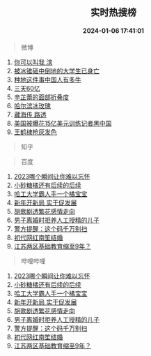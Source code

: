 <div align="center"><h2>实时热搜榜</h2><h4>2024-01-06 17:41:01</h4></div>

> 微博  

1. [你可以叫我 滨](https://s.weibo.com/weibo?q=%E4%BD%A0%E5%8F%AF%E4%BB%A5%E5%8F%AB%E6%88%91%20%E6%BB%A8&t=31&band_rank=1&Refer=top)<br />
2. [被冰锥砸中倒地的大学生已身亡](https://s.weibo.com/weibo?q=%23%E8%A2%AB%E5%86%B0%E9%94%A5%E7%A0%B8%E4%B8%AD%E5%80%92%E5%9C%B0%E7%9A%84%E5%A4%A7%E5%AD%A6%E7%94%9F%E5%B7%B2%E8%BA%AB%E4%BA%A1%23&t=31&band_rank=2&Refer=top)<br />
3. [种地这件事中国人有多牛](https://s.weibo.com/weibo?q=%23%E7%A7%8D%E5%9C%B0%E8%BF%99%E4%BB%B6%E4%BA%8B%E4%B8%AD%E5%9B%BD%E4%BA%BA%E6%9C%89%E5%A4%9A%E7%89%9B%23&t=31&band_rank=3&Refer=top)<br />
4. [三天60亿](https://s.weibo.com/weibo?q=%E4%B8%89%E5%A4%A960%E4%BA%BF&t=31&band_rank=4&Refer=top)<br />
5. [辛芷蕾的面部折叠度](https://s.weibo.com/weibo?q=%23%E8%BE%9B%E8%8A%B7%E8%95%BE%E7%9A%84%E9%9D%A2%E9%83%A8%E6%8A%98%E5%8F%A0%E5%BA%A6%23&t=31&band_rank=5&Refer=top)<br />
6. [哈尔滨冰玫瑰](https://s.weibo.com/weibo?q=%E5%93%88%E5%B0%94%E6%BB%A8%E5%86%B0%E7%8E%AB%E7%91%B0&t=31&band_rank=6&Refer=top)<br />
7. [藏海传 路透](https://s.weibo.com/weibo?q=%E8%97%8F%E6%B5%B7%E4%BC%A0%20%E8%B7%AF%E9%80%8F&t=31&band_rank=7&Refer=top)<br />
8. [美国被曝花15亿美元训练记者黑中国](https://s.weibo.com/weibo?q=%23%E7%BE%8E%E5%9B%BD%E8%A2%AB%E6%9B%9D%E8%8A%B115%E4%BA%BF%E7%BE%8E%E5%85%83%E8%AE%AD%E7%BB%83%E8%AE%B0%E8%80%85%E9%BB%91%E4%B8%AD%E5%9B%BD%23&t=31&band_rank=8&Refer=top)<br />
9. [王鹤棣枪灰发色](https://s.weibo.com/weibo?q=%23%E7%8E%8B%E9%B9%A4%E6%A3%A3%E6%9E%AA%E7%81%B0%E5%8F%91%E8%89%B2%23&t=31&band_rank=9&Refer=top)<br />

> 知乎  


> 百度  

1. [2023哪个瞬间让你难以忘怀](https://www.baidu.com/s?wd=2023%E5%93%AA%E4%B8%AA%E7%9E%AC%E9%97%B4%E8%AE%A9%E4%BD%A0%E9%9A%BE%E4%BB%A5%E5%BF%98%E6%80%80&sa=fyb_news&rsv_dl=fyb_news)<br />
2. [小砂糖橘还有后续的后续](https://www.baidu.com/s?wd=%E5%B0%8F%E7%A0%82%E7%B3%96%E6%A9%98%E8%BF%98%E6%9C%89%E5%90%8E%E7%BB%AD%E7%9A%84%E5%90%8E%E7%BB%AD&sa=fyb_news&rsv_dl=fyb_news)<br />
3. [哈工大学霸人手一个橘宝宝](https://www.baidu.com/s?wd=%E5%93%88%E5%B7%A5%E5%A4%A7%E5%AD%A6%E9%9C%B8%E4%BA%BA%E6%89%8B%E4%B8%80%E4%B8%AA%E6%A9%98%E5%AE%9D%E5%AE%9D&sa=fyb_news&rsv_dl=fyb_news)<br />
4. [新年开新局 实干促发展](https://www.baidu.com/s?wd=%E6%96%B0%E5%B9%B4%E5%BC%80%E6%96%B0%E5%B1%80+%E5%AE%9E%E5%B9%B2%E4%BF%83%E5%8F%91%E5%B1%95&sa=fyb_news&rsv_dl=fyb_news)<br />
5. [胡歌剧透繁花感情走向](https://www.baidu.com/s?wd=%E8%83%A1%E6%AD%8C%E5%89%A7%E9%80%8F%E7%B9%81%E8%8A%B1%E6%84%9F%E6%83%85%E8%B5%B0%E5%90%91&sa=fyb_news&rsv_dl=fyb_news)<br />
6. [男子离婚时拒养人工授精的儿子](https://www.baidu.com/s?wd=%E7%94%B7%E5%AD%90%E7%A6%BB%E5%A9%9A%E6%97%B6%E6%8B%92%E5%85%BB%E4%BA%BA%E5%B7%A5%E6%8E%88%E7%B2%BE%E7%9A%84%E5%84%BF%E5%AD%90&sa=fyb_news&rsv_dl=fyb_news)<br />
7. [警方提醒：这个码千万别扫](https://www.baidu.com/s?wd=%E8%AD%A6%E6%96%B9%E6%8F%90%E9%86%92%EF%BC%9A%E8%BF%99%E4%B8%AA%E7%A0%81%E5%8D%83%E4%B8%87%E5%88%AB%E6%89%AB&sa=fyb_news&rsv_dl=fyb_news)<br />
8. [初代网红南笙结婚](https://www.baidu.com/s?wd=%E5%88%9D%E4%BB%A3%E7%BD%91%E7%BA%A2%E5%8D%97%E7%AC%99%E7%BB%93%E5%A9%9A&sa=fyb_news&rsv_dl=fyb_news)<br />
9. [江苏两区基础教育缩至9年？](https://www.baidu.com/s?wd=%E6%B1%9F%E8%8B%8F%E4%B8%A4%E5%8C%BA%E5%9F%BA%E7%A1%80%E6%95%99%E8%82%B2%E7%BC%A9%E8%87%B39%E5%B9%B4%EF%BC%9F&sa=fyb_news&rsv_dl=fyb_news)<br />

> 哔哩哔哩  

1. [2023哪个瞬间让你难以忘怀](https://www.baidu.com/s?wd=2023%E5%93%AA%E4%B8%AA%E7%9E%AC%E9%97%B4%E8%AE%A9%E4%BD%A0%E9%9A%BE%E4%BB%A5%E5%BF%98%E6%80%80&sa=fyb_news&rsv_dl=fyb_news)<br />
2. [小砂糖橘还有后续的后续](https://www.baidu.com/s?wd=%E5%B0%8F%E7%A0%82%E7%B3%96%E6%A9%98%E8%BF%98%E6%9C%89%E5%90%8E%E7%BB%AD%E7%9A%84%E5%90%8E%E7%BB%AD&sa=fyb_news&rsv_dl=fyb_news)<br />
3. [哈工大学霸人手一个橘宝宝](https://www.baidu.com/s?wd=%E5%93%88%E5%B7%A5%E5%A4%A7%E5%AD%A6%E9%9C%B8%E4%BA%BA%E6%89%8B%E4%B8%80%E4%B8%AA%E6%A9%98%E5%AE%9D%E5%AE%9D&sa=fyb_news&rsv_dl=fyb_news)<br />
4. [新年开新局 实干促发展](https://www.baidu.com/s?wd=%E6%96%B0%E5%B9%B4%E5%BC%80%E6%96%B0%E5%B1%80+%E5%AE%9E%E5%B9%B2%E4%BF%83%E5%8F%91%E5%B1%95&sa=fyb_news&rsv_dl=fyb_news)<br />
5. [胡歌剧透繁花感情走向](https://www.baidu.com/s?wd=%E8%83%A1%E6%AD%8C%E5%89%A7%E9%80%8F%E7%B9%81%E8%8A%B1%E6%84%9F%E6%83%85%E8%B5%B0%E5%90%91&sa=fyb_news&rsv_dl=fyb_news)<br />
6. [男子离婚时拒养人工授精的儿子](https://www.baidu.com/s?wd=%E7%94%B7%E5%AD%90%E7%A6%BB%E5%A9%9A%E6%97%B6%E6%8B%92%E5%85%BB%E4%BA%BA%E5%B7%A5%E6%8E%88%E7%B2%BE%E7%9A%84%E5%84%BF%E5%AD%90&sa=fyb_news&rsv_dl=fyb_news)<br />
7. [警方提醒：这个码千万别扫](https://www.baidu.com/s?wd=%E8%AD%A6%E6%96%B9%E6%8F%90%E9%86%92%EF%BC%9A%E8%BF%99%E4%B8%AA%E7%A0%81%E5%8D%83%E4%B8%87%E5%88%AB%E6%89%AB&sa=fyb_news&rsv_dl=fyb_news)<br />
8. [初代网红南笙结婚](https://www.baidu.com/s?wd=%E5%88%9D%E4%BB%A3%E7%BD%91%E7%BA%A2%E5%8D%97%E7%AC%99%E7%BB%93%E5%A9%9A&sa=fyb_news&rsv_dl=fyb_news)<br />
9. [江苏两区基础教育缩至9年？](https://www.baidu.com/s?wd=%E6%B1%9F%E8%8B%8F%E4%B8%A4%E5%8C%BA%E5%9F%BA%E7%A1%80%E6%95%99%E8%82%B2%E7%BC%A9%E8%87%B39%E5%B9%B4%EF%BC%9F&sa=fyb_news&rsv_dl=fyb_news)<br />

